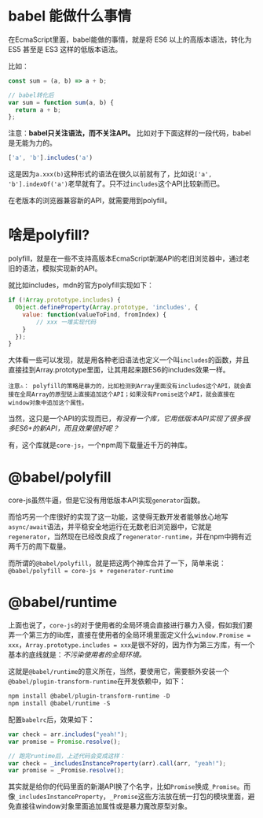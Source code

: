 # babel 能做什么事情

在EcmaScript里面，babel能做的事情，就是将 ES6 以上的高版本语法，转化为 ES5 甚至是 ES3 这样的低版本语法。

比如：

```js
const sum = (a, b) => a + b;

// babel转化后
var sum = function sum(a, b) {
  return a + b;
};
```

注意：**babel只关注语法，而不关注API。** 比如对于下面这样的一段代码，babel是无能为力的。

```js
['a', 'b'].includes('a')
```

这是因为`a.xxx(b)`这种形式的语法在很久以前就有了，比如说`['a', 'b'].indexOf('a')`老早就有了。只不过`includes`这个API比较新而已。

在老版本的浏览器兼容新的API，就需要用到polyfill。

# 啥是polyfill?

polyfill，就是在一些不支持高版本EcmaScript新潮API的老旧浏览器中，通过老旧的语法，模拟实现新的API。

就比如includes，mdn的官方polyfill实现如下：

```js
if (!Array.prototype.includes) {
  Object.defineProperty(Array.prototype, 'includes', {
    value: function(valueToFind, fromIndex) {
        // xxx 一堆实现代码
    }
  });
}
```

大体看一些可以发现，就是用各种老旧语法也定义一个叫`includes`的函数，并且直接挂到Array.prototype里面，让其用起来跟ES6的includes效果一样。

```!
注意⚠️： polyfill的策略是暴力的，比如检测到Array里面没有includes这个API，就会直接在全局Array的原型链上直接追加这个API；如果没有Promise这个API，就会直接在window对象中追加这个属性。
```

当然，这只是一个API的实现而已，*有没有一个库，它用低版本API实现了很多很多ES6+的新API，而且效果很好呢？*

有，这个库就是`core-js`，一个npm周下载量近千万的神库。

# @babel/polyfill

core-js虽然牛逼，但是它没有用低版本API实现`generator`函数。

而恰巧另一个库很好的实现了这一功能，这使得无数开发者能够放心地写`async/await`语法，并平稳安全地运行在无数老旧浏览器中，它就是`regenerator`，当然现在已经改良成了`regenerator-runtime`，并在npm中拥有近两千万的周下载量。

而所谓的`@babel/polyfill`，就是把这两个神库合并了一下，简单来说： `@babel/polyfill = core-js + regenerator-runtime`

# @babel/runtime

上面也说了，`core-js`的对于使用者的全局环境会直接进行暴力入侵，假如我们要弄一个第三方的lib库，直接在使用者的全局环境里面定义什么`window.Promise = xxx`，`Array.prototype.includes = xxx`是很不好的，因为作为第三方库，有一个基本的底线就是：*不污染使用者的全局环境。*

这就是`@babel/runtime`的意义所在，当然，要使用它，需要额外安装一个`@babel/plugin-transform-runtime`在开发依赖中，如下：

```powershell
npm install @babel/plugin-transform-runtime -D
npm install @babel/runtime -S
```

配置`babelrc`后，效果如下：

```js
var check = arr.includes("yeah!");
var promise = Promise.resolve();

// 跑完runtime后，上述代码会变成这样：
var check = _includesInstanceProperty(arr).call(arr, "yeah!");
var promise = _Promise.resolve();
```

其实就是给你的代码里面的新潮API换了个名字，比如`Promise`换成`_Promise`。而像`_includesInstanceProperty`，`_Promise`这些方法放在统一打包的模块里面，避免直接往window对象里面追加属性或是暴力魔改原型对象。
